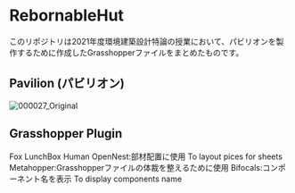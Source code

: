 # RebornableHut
このリポジトリは2021年度環境建築設計特論の授業において、パビリオンを製作するために作成したGrasshopperファイルをまとめたものです。

## Pavilion (パビリオン)
![000027_Original](https://user-images.githubusercontent.com/55425520/159114223-78d2e035-6af2-453a-a485-87e869a1a91c.jpg)

## Grasshopper Plugin
Fox 
LunchBox 
Human 
OpenNest:部材配置に使用 
To layout pices for sheets 
Metahopper:Grasshopperファイルの体裁を整えるために使用 
Bifocals:コンポーネント名を表示 
To display components name 
